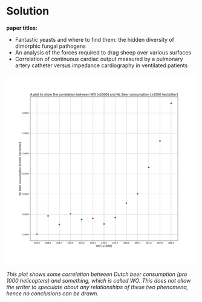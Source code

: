 # Solution

**paper titles:**

- Fantastic yeasts and where to find them: the hidden diversity of dimorphic fungal pathogens
- An analysis of the forces required to drag sheep over various surfaces
- Correlation of continuous cardiac output measured by a pulmonary artery catheter versus impedance cardiography in ventilated patients

![amazing](amazing.png)

*This plot shows some correlation between Dutch beer consumption (pro 1000 helicopters) and something, which is called WO. This does not allow the writer to speculate about any relationships of these two phenomena, hence no conclusions can be drawn.*

